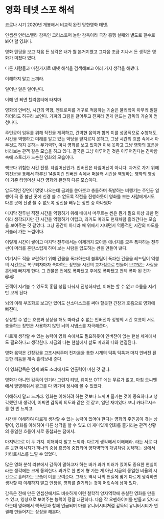 # 영화 테넷 스포 해석

코로나 시기 2020년 개봉해서 비교적 완전 망한영화 테넷.

인셉션 인터스텔라 감독인 크리스토퍼 놀란 감독이라 극장 흥행 실패와 별도로 필수로 봐야 할 영화다.

영화 엔딩을 보고 처음 든 생각은 내가 뭘 본거지였고 그다음 조금 지나서 든 생각은 영화가 미쳤다 였다.

다른 사람들과 마찬가지로 테넷 해석을 검색해보고 여러 가지 생각을 해봤다.

이해하지 말고 느껴라.

일어난 일은 일어난다.

이해 안 되면 헬리콥터에 타지마.

영화의 인버전, 시간의 역행, 엔트로피를 거꾸로 적용하는 기술은 물리학이 아무리 발달하더라도 허구라 보인다. 가짜의 그림을 걸어두고 진짜라 믿게 만드는 감독의 기술이 엄청나다.

주인공이 임무를 위해 작전을 계획하고, 긴박한 음악과 함께 이를 성공적으로 수행해도, 시간을 역행하고 미래를 알고 있는 악당을 앞지르지 못하고, 그냥 시간의 흐름 속에서 아무것도 하지 못하는 무기력한, 마치 영화를 보고 있지만 이해 못하고 그냥 영화의 흐름을 바라보는 관객 같은 모습을 하고 있다. 결국은 그냥 이루어진 것은 이루어진다는 긴박함 속에 스토리가 느슨한 영화의 모습이다.

핵보다 위험한 시간 전쟁. 타임머신인가. 인버전은 타임머신이 아니다. 과거로 가기 위해 회전문을 통해서 하루건 14일이건 인버전 속에서 머물러 시간을 역행하는 영화의 영상이 기존 타임머신 시간 영화와 완전히 다른 모습이다.

압도적인 장면이 몇몇 나오는데 금괴를 쏟아붓고 충돌하며 폭발하는 비행기는 주인공 일행이 극 중 불난 곳에 신경 쓸 수 없도록 작전을 진행하듯이 영화를 보는 사람에게서도 다른 곳에 신경 쓸 수 없도록 정신을 빼두는 장면 중 하나였다

마지막 전투씬 직전 시간을 역행하기 위해 배에서 머무르는 씬은 뭔가 필요 이상 과한 면이라 생각되지만 긴 시간을 역행하기 어렵고, 과거도 미래도 현재처럼 흘러간다는 모습을 보여주는 것 같았다. 그냥 공간이 아니라 배 위에서 지내면서 역동적인 시간의 파도를 거슬러 가는 느낌이다.

이렇게 시간이 쌓이고 마지막 전투에서는 이제까지 모아둔 에너지를 모두 폭파하는 전투씬이 머리를 혼란스럽게 하며 보는 사람을 압도하는 씬을 만들어 낸다.

여기서도 적을 교란하기 위해 건물을 폭파하는데 블루팀이 폭파한 건물을 레드팀이 역행의 시간으로 복구되자마자 폭파하는 장면을 시간의 교차점으로 만들어 보고있는 사람을 혼란에 빠지게 한다. 그 건물은 전에도 폭파됐고 후에도 폭파됐고 언제 폭파 된 건가@.@

관객이 지켜볼 수 있도록 홍팀 청팀 나눠서 진행하지만, 이해는 할 수 없고 흐름을 지켜만 보게 된다

뇌의 이해 부조화로 보고만 있어도 산소마스크를 써야 할듯한 긴장과 호흡으로 영화에 빠진다.

상상할 수 없는 흐름과 상상을 해도 따라갈 수 없는 인버전과 정행의 시간 흐름이 서로 충돌하는 장면은 사용하지 않던 뇌의 시냅스를 자극해준다.

다르게 생각할 수 있는 능력이 영화 속에서도 필요하듯이 인버전이 없는 현실 세계에서도 필요하다고 생각한다. 지금의 나는 현실에서 삶도 미래의 나와 연결된다.

영화 음악은 긴장감을 고조시켜주며 전자음을 통한 시계의 틱톡 틱톡과 마치 인버전 된 듯한 리듬을 계속 흘려보내 준다.

이 영화감독은 언제 봐도 소리에서도 연출력이 미친 것 같다.

영화가 아니면 감독이 인기라 그런지 티빙, 웨이브 OTT 에는 무료가 없고, 마침 오씨엔에서 방영해줘서 광고를 다 봐가며 정시에 볼 수 있었다.

이해하지 말고 느껴라. 영화는 이해하려 하는 것보다 느끼며 즐기는 것이 중요하다고 생각했던 내 생각이, 어쩌면 감독의 의도와 같은 것 같고, 일단 재미있다 보니 카타르시스를 한 번 느끼고.

시간을 이해하여 다르게 생각할 수 있는 능력이 있어야 한다는 영화의 주인공이 겪는 상황이, 영화를 이해하여 다른 생각을 할 수 있고 더 재미있게 영화를 즐기라는 관객 상황의 동일한 흐름이 서로 중첩되는 점에서.

마지막으로 이 두 가지. 이해하지 말고 느껴라. 다르게 생각해서 이해해라. 라는 서로 다른 듯한 메시지가 하나의 중심 흐름에 중첩되어 양자역학의 개념처럼 동작하는 것에서 카타르시스를 느낄 수 있었다.

많은 영화 분석 리뷰에서 감독이 말하고자 하는 바가 과거 미래가 있어도 중요한 현실이라는 생각에는 크게 동의한다. 과거로 한 번에 뿅 가는 게 아닌 지금의 동일한 비율의 시간으로 흘러가는 모습이 이를 보여준다. 그래도 역시 나의 현실에 맞게 다르게 생각하면 생각할 때 이해하지 말고 인생을, 영화를 즐기라는 것이 머릿속에 남아 있다.

감독은 전에 만든 인셉션에서도 비슷하게 이런 철학적 양자역학에 충실한 영화를 만들 수 있고, 영상으로 보여주는 능력이 정말 대단하다. 다음 작 오펜하이머를 만들고 있다고 하는데 영화에서 핵폭탄과 함께 언급되며 마블 유니버시티처럼 감독의 유니버시티가 연결해 만들어지는 상상을 해본다.

